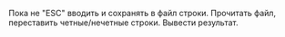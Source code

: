 Пока не "ESC" вводить и сохранять в файл строки. Прочитать файл, переставить четные/нечетные строки. Вывести результат.
